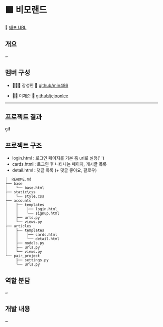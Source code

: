
# 🟩 비모랜드

🔗 [배포 URL](https://www.google.co.kr/)

## 개요

~

## 멤버 구성

- 🙋🏻‍♂️ 장성민 🔗 [github/min486](https://github.com/min486)

- 🙋‍♂️ 이제준 🔗 [github/jejoonlee](https://github.com/jejoonlee)

<hr>

## 프로젝트 결과

gif

## 프로젝트 구조

- login.html : 로그인 페이지를 기본 홈 url로 설정(' ')
- cards.html : 로그인 후 나타나는 페이지, 게시글 목록
- detail.html : 댓글 목록 (+ 댓글 좋아요, 팔로우)

```
│  README.md
├── base
│    └── base.html
├── static\css
│    └── style.css
├── accounts
│    ├── templates
│    │    ├── login.html
│    │    └── signup.html
│    ├── urls.py
│    └── views.py
├── articles
│    ├── templates
│    │    ├── cards.html
│    │    └── detail.html
│    ├── models.py
│    ├── urls.py
│    └── views.py
└── pair_project
     ├── settings.py
     └── urls.py

```

## 역할 분담

~

## 개발 내용

~
